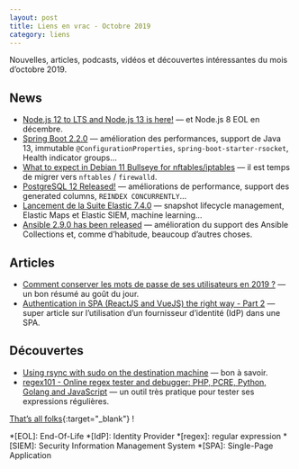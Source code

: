 ```yaml
---
layout: post
title: Liens en vrac - Octobre 2019
category: liens
---
```


Nouvelles, articles, podcasts, vidéos et découvertes intéressantes du mois d’octobre 2019.

## News

- [Node.js 12 to LTS and Node.js 13 is here!](https://medium.com/@nodejs/node-js-12-to-lts-and-node-js-13-is-here-e28d6a4a2bd)
  — et Node.js 8 EOL en décembre.
- [Spring Boot 2.2.0](https://spring.io/blog/2019/10/16/spring-boot-2-2-0)
  — amélioration des performances, support de Java 13, immutable `@ConfigurationProperties`,
  `spring-boot-starter-rsocket`, Health indicator groups…
- [What to expect in Debian 11 Bullseye for nftables/iptables](https://ral-arturo.org/2019/10/14/debian-netfilter.html)
  — il est temps de migrer vers `nftables` / `firewalld`.
- [PostgreSQL 12 Released!](https://www.postgresql.org/about/news/1976/)
  — améliorations de performance, support des generated columns, `REINDEX CONCURRENTLY`…
- [Lancement de la Suite Elastic 7.4.0](https://www.elastic.co/fr/blog/elastic-stack-7-4-0-released)
  — snapshot lifecycle management, Elastic Maps et Elastic SIEM, machine learning…
- [Ansible 2.9.0 has been released](https://www.reddit.com/r/ansible/comments/dpskzg/ansible_290_has_been_released/)
  — amélioration du support des Ansible Collections et, comme d’habitude, beaucoup d’autres choses.

## Articles

- [Comment conserver les mots de passe de ses utilisateurs en 2019 ?](https://blog.octo.com/comment-conserver-les-mots-de-passe-de-ses-utilisateurs-en-2019/)
  — un bon résumé au goût du jour.
- [Authentication in SPA (ReactJS and VueJS) the right way - Part 2](https://jcbaey.com/oauth2-oidc-best-practices-in-spa)
  — super article sur l’utilisation d’un fournisseur d’identité (IdP) dans une SPA.

## Découvertes

- [Using rsync with sudo on the destination machine](https://askubuntu.com/questions/719439/using-rsync-with-sudo-on-the-destination-machine)
  — bon à savoir.
- [regex101 - Online regex tester and debugger: PHP, PCRE, Python, Golang and JavaScript](https://regex101.com/)
  — un outil très pratique pour tester ses expressions régulières.

[That’s all folks](https://www.youtube.com/watch?v=7-_lQmBu4-g "Cake - Frank Sinatra"){:target="_blank"} !

<!-- prettier-ignore-start -->
*[EOL]: End-Of-Life
*[IdP]: Identity Provider
*[regex]: regular expression
*[SIEM]: Security Information Management System
*[SPA]: Single-Page Application
<!-- prettier-ignore-end -->
